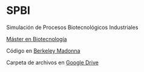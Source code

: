 # SPBI
Simulación de Procesos Biotecnológicos Industriales

[Máster en Biotecnología](http://masteres.ugr.es/biotecnologia)

Código en [Berkeley Madonna](https://www.berkeleymadonna.com)
 
Carpeta de archivos en [Google Drive](https://goo.gl/5qRnRR)
